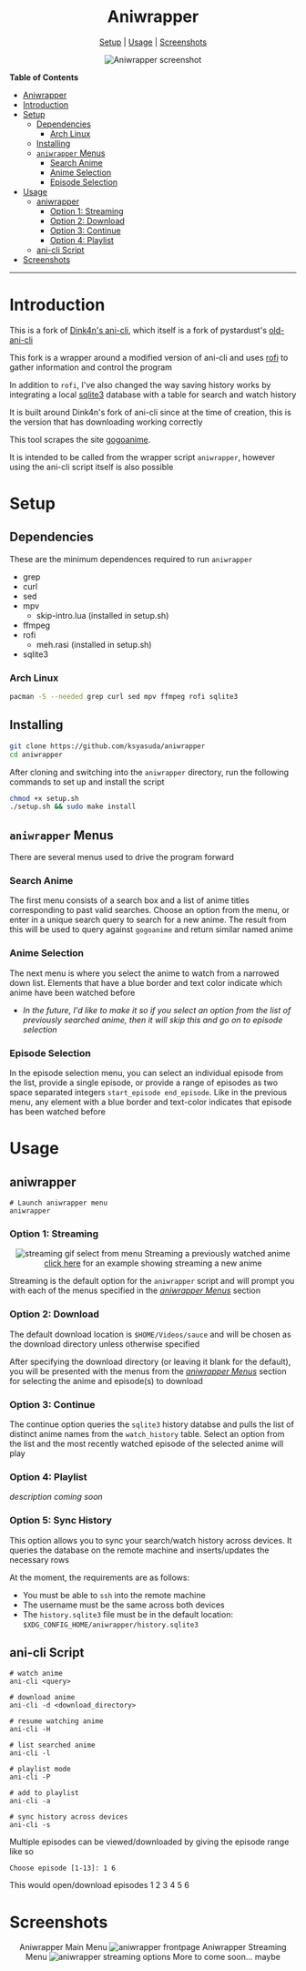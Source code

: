 <div align="center">

# Aniwrapper

[Setup](#setup) | [Usage](#usage) | [Screenshots](#screenshots)

![Aniwrapper screenshot](./assets/screenshots/aniwrapper_home.png)

</div>

<!-- markdown-toc start - Don't edit this section. Run M-x markdown-toc-refresh-toc -->

**Table of Contents**

- [Aniwrapper](#aniwrapper)
- [Introduction](#introduction)
- [Setup](#setup)
  - [Dependencies](#dependencies)
    - [Arch Linux](#arch-linux)
  - [Installing](#installing)
  - [`aniwrapper` Menus](#aniwrapper-menus)
    - [Search Anime](#search-anime)
    - [Anime Selection](#anime-selection)
    - [Episode Selection](#episode-selection)
- [Usage](#usage)
  - [aniwrapper](#aniwrapper)
    - [Option 1: Streaming](#option-1-streaming)
    - [Option 2: Download](#option-2-download)
    - [Option 3: Continue](#option-3-continue)
    - [Option 4: Playlist](#option-4-playlist)
  - [ani-cli Script](#ani-cli-script)
- [Screenshots](#screenshots)

<!-- markdown-toc end -->

---

# Introduction

This is a fork of [Dink4n's ani-cli](https://github.com/Dink4n/ani-cli),
which itself is a fork of
pystardust's [old-ani-cli](https://github.com/pystardust/ani-cli/tree/old-ani-cli)

This fork is a wrapper around a modified version of ani-cli
and uses [rofi](https://github.com/davatorium/rofi) to gather information and control the program

In addition to `rofi`, I've also changed the way saving history works by
integrating a local [sqlite3](https://www.sqlite.org/index.html) database with a table for
search and watch history

It is built around Dink4n's fork of ani-cli since at the time of
creation, this is the version that has downloading working correctly

This tool scrapes the site [gogoanime](https://gogoanime.vc).

It is intended to be called from the wrapper script `aniwrapper`,
however using the ani-cli script itself is also possible

# Setup

## Dependencies

These are the minimum dependences required to run `aniwrapper`

- grep
- curl
- sed
- mpv
  - skip-intro.lua (installed in setup.sh)
- ffmpeg
- rofi
  - meh.rasi (installed in setup.sh)
- sqlite3

### Arch Linux

```sh
pacman -S --needed grep curl sed mpv ffmpeg rofi sqlite3
```

## Installing

```sh
git clone https://github.com/ksyasuda/aniwrapper
cd aniwrapper
```

After cloning and switching into the `aniwrapper` directory, run the following commands to set up and install the script

```sh
chmod +x setup.sh
./setup.sh && sudo make install
```

## `aniwrapper` Menus

There are several menus used to drive the program forward

### Search Anime

The first menu consists of a search box and a list of anime titles corresponding to past valid searches. Choose an option from the menu, or enter in a unique search query to search for a new anime. The result from this will be used to query against `gogoanime` and return similar named anime

### Anime Selection

The next menu is where you select the anime to watch from a narrowed down list. Elements that have a blue border and text color indicate which anime have been watched before

- _In the future, I'd like to make it so if you select an option from the list of previously searched anime, then it will skip this and go on to episode selection_

### Episode Selection

In the episode selection menu, you can select an individual episode from the list, provide a single episode, or provide a range of episodes as two space separated integers `start_episode end_episode`. Like in the previous menu, any element with a blue border and text-color indicates that episode has been watched before

# Usage

## aniwrapper

    # Launch aniwrapper menu
    aniwrapper

### Option 1: Streaming

<div align="center">

![streaming gif select from menu](./assets/gifs/streaming.gif)
Streaming a previously watched anime
[click here](./assets/gifs/streaming_new.gif) for an example showing streaming a new anime

</div>

Streaming is the default option for the `aniwrapper` script and will prompt you with each of the menus specified in the _[aniwrapper Menus](#aniwrapper-menus)_ section

### Option 2: Download

The default download location is `$HOME/Videos/sauce` and will be chosen as the download directory unless otherwise specified

After specifying the download directory (or leaving it blank for the default), you will be presented with the menus from the _[aniwrapper Menus](#aniwrapper-menus)_ section for selecting the anime and episode(s) to download

### Option 3: Continue

The continue option queries the `sqlite3` history databse and pulls the list of distinct anime names from the `watch_history` table. Select an option from the list and the most recently watched episode of the selected anime will play

### Option 4: Playlist

_description coming soon_

### Option 5: Sync History

This option allows you to sync your search/watch history across devices. It queries the database on the remote machine and inserts/updates the necessary rows

At the moment, the requirements are as follows:

- You must be able to `ssh` into the remote machine
- The username must be the same across both devices
- The `history.sqlite3` file must be in the default location: `$XDG_CONFIG_HOME/aniwrapper/history.sqlite3`

## ani-cli Script

    # watch anime
    ani-cli <query>

    # download anime
    ani-cli -d <download_directory>

    # resume watching anime
    ani-cli -H

    # list searched anime
    ani-cli -l

    # playlist mode
    ani-cli -P

    # add to playlist
    ani-cli -a

    # sync history across devices
    ani-cli -s

Multiple episodes can be viewed/downloaded by giving the episode range like so

    Choose episode [1-13]: 1 6

This would open/download episodes 1 2 3 4 5 6

# Screenshots

<div align="center">

Aniwrapper Main Menu
![aniwrapper frontpage](./assets/screenshots/aniwrapper_home.png)
Aniwrapper Streaming Menu
![aniwrapper streaming options](./assets/screenshots/aniwrapper_stream.png)
More to come soon... maybe

</div>
